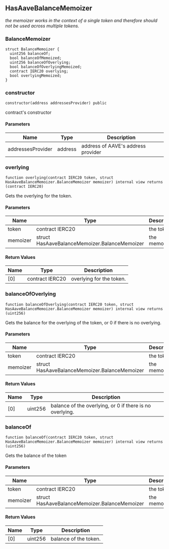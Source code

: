 ## HasAaveBalanceMemoizer

_the memoizer works in the context of a single token and therefore should not be used across multiple tokens._

### BalanceMemoizer

```solidity
struct BalanceMemoizer {
  uint256 balanceOf;
  bool balanceOfMemoized;
  uint256 balanceOfOverlying;
  bool balanceOfOverlyingMemoized;
  contract IERC20 overlying;
  bool overlyingMemoized;
}
```

### constructor

```solidity
constructor(address addressesProvider) public
```

contract's constructor

#### Parameters

| Name | Type | Description |
| ---- | ---- | ----------- |
| addressesProvider | address | address of AAVE's address provider |

### overlying

```solidity
function overlying(contract IERC20 token, struct HasAaveBalanceMemoizer.BalanceMemoizer memoizer) internal view returns (contract IERC20)
```

Gets the overlying for the token.

#### Parameters

| Name | Type | Description |
| ---- | ---- | ----------- |
| token | contract IERC20 | the token. |
| memoizer | struct HasAaveBalanceMemoizer.BalanceMemoizer | the memoizer. |

#### Return Values

| Name | Type | Description |
| ---- | ---- | ----------- |
| [0] | contract IERC20 | overlying for the token. |

### balanceOfOverlying

```solidity
function balanceOfOverlying(contract IERC20 token, struct HasAaveBalanceMemoizer.BalanceMemoizer memoizer) internal view returns (uint256)
```

Gets the balance for the overlying of the token, or 0 if there is no overlying.

#### Parameters

| Name | Type | Description |
| ---- | ---- | ----------- |
| token | contract IERC20 | the token. |
| memoizer | struct HasAaveBalanceMemoizer.BalanceMemoizer | the memoizer. |

#### Return Values

| Name | Type | Description |
| ---- | ---- | ----------- |
| [0] | uint256 | balance of the overlying, or 0 if there is no overlying. |

### balanceOf

```solidity
function balanceOf(contract IERC20 token, struct HasAaveBalanceMemoizer.BalanceMemoizer memoizer) internal view returns (uint256)
```

Gets the balance of the token

#### Parameters

| Name | Type | Description |
| ---- | ---- | ----------- |
| token | contract IERC20 | the token. |
| memoizer | struct HasAaveBalanceMemoizer.BalanceMemoizer | the memoizer. |

#### Return Values

| Name | Type | Description |
| ---- | ---- | ----------- |
| [0] | uint256 | balance of the token. |

